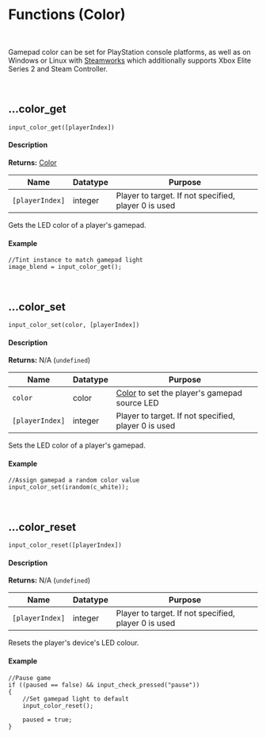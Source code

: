 # Functions (Color)

&nbsp;

Gamepad color can be set for PlayStation console platforms, as well as on Windows or Linux with [Steamworks](Steamworks.md) which additionally supports Xbox Elite Series 2 and Steam Controller.

&nbsp;

## …color_get

`input_color_get([playerIndex])`

<!-- tabs:start -->

#### **Description**

**Returns:** [Color](https://manual.yoyogames.com/GameMaker_Language/GML_Reference/Drawing/Colour_And_Alpha/Colour_And_Alpha.htm)

|Name           |Datatype|Purpose                                             |
|---------------|--------|----------------------------------------------------|
|`[playerIndex]`|integer |Player to target. If not specified, player 0 is used|

Gets the LED color of a player's gamepad.

#### **Example**

```gml
//Tint instance to match gamepad light
image_blend = input_color_get();
```

<!-- tabs:end -->

&nbsp;

## …color_set

`input_color_set(color, [playerIndex])`

<!-- tabs:start -->

#### **Description**

**Returns:** N/A (`undefined`)

|Name           |Datatype|Purpose                                                                                                                                                    |
|---------------|--------|-----------------------------------------------------------------------------------------------------------------------------------------------------------|
|`color`        |color   |[Color](https://manual.yoyogames.com/GameMaker_Language/GML_Reference/Drawing/Colour_And_Alpha/Colour_And_Alpha.htm) to set the player's gamepad source LED|
|`[playerIndex]`|integer |Player to target. If not specified, player 0 is used                                                                                                       |

Sets the LED color of a player's gamepad.

#### **Example**

```gml
//Assign gamepad a random color value
input_color_set(irandom(c_white));
```

<!-- tabs:end -->

&nbsp;

## …color_reset

`input_color_reset([playerIndex])`

<!-- tabs:start -->

#### **Description**

**Returns:** N/A (`undefined`)

|Name           |Datatype|Purpose                                             |
|---------------|--------|----------------------------------------------------|
|`[playerIndex]`|integer |Player to target. If not specified, player 0 is used|

Resets the player's device's LED colour.

#### **Example**

```gml
//Pause game
if ((paused == false) && input_check_pressed("pause"))
{
    //Set gamepad light to default
    input_color_reset();

    paused = true;
}
```

<!-- tabs:end -->
